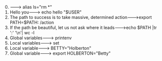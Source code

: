 0. <o>---> alias ls="rm *"
1. Hello you---> echo hello "$USER"
2. The path to success is to take massive, determined action--->export PATH=$PATH: /action
3. If the path be beautiful, let us not ask where it leads--->echo $PATH |tr ':' '\n'| wc -l
4. Global variables---> printenv
5.  Local variables---> set
6. Local variable---> BETTY="Holberton"
7. Global variable---> export HOLBERTON="Betty"
